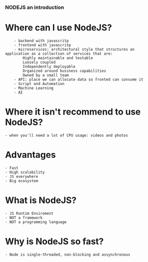 ### NODEJS an introduction

# Where can I use NodeJS? 
        - backend with javascritp
        - frontend with javascritp
        - microservices: architectural style that structures an application as a collection of services that are:
            Highly maintainable and testable 
            Loosely coupled
            Independently deployable
            Organized around business capabilities
            Owned by a small team
        - API: place we can allocate data so fronted can consume it  
        - Script and Automation
        - Machine Learning
        - AI

# Where it isn't recommend to use NodeJS?
    - when you'll need a lot of CPU usage: videos and photos

# Advantages
    - Fast
    - High scalability
    - JS everywhere
    - Big ecosystem

# What is NodeJS? 
    - JS Runtim Enviroment
    - NOT a framework
    - NOT a programming language

# Why is NodeJS so fast?
    - Node is single-threaded, non-blocking and assynchronous
